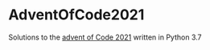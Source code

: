 # AdventOfCode2021
Solutions to the [advent of Code 2021](https://adventofcode.com/2021) written in Python 3.7
